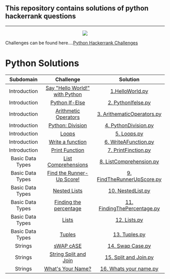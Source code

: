 ## This repository contains solutions of python hackerrank questions
---
<p align="center"><img src="https://i0.wp.com/gradsingames.com/wp-content/uploads/2016/05/856771_668224053197841_1943699009_o.png" ></p>

Challenges can be found here....[Python Hackerrank Challenges](https://www.hackerrank.com/domains/python)


# Python Solutions

| Subdomain | Challenge | Solution |
|:--:|:--:|:--:|
| Introduction | [Say "Hello World!" with Python](https://www.hackerrank.com/challenges/py-hello-world/problem?isFullScreen=true) | [1.HelloWorld.py](https://github.com/ashima80garg/HackerRank_Python/blob/main/1.HelloWorld.py) | 
| Introduction | [Python If-Else](https://www.hackerrank.com/challenges/py-if-else/problem?isFullScreen=true) | [2. PythonIfelse.py](https://github.com/ashima80garg/HackerRank_Python/blob/main/2.%20PythonIfelse.py) | 
| Introduction | [Arithmetic Operators](https://www.hackerrank.com/challenges/python-arithmetic-operators/problem?isFullScreen=true) | [3. ArithematicOperators.py ](https://github.com/ashima80garg/HackerRank_Python/blob/main/3.%20ArithematicOperators.py) | 
| Introduction | [Python: Division](https://www.hackerrank.com/challenges/python-division/problem?isFullScreen=true) | [4. PythonDivision.py](https://github.com/ashima80garg/HackerRank_Python/blob/main/4.%20PythonDivision.py) |
| Introduction | [Loops](https://www.hackerrank.com/challenges/python-loops/problem?isFullScreen=true) | [5. Loops.py](https://github.com/ashima80garg/HackerRank_Python/blob/main/5.%20Loops.py) |
| Introduction | [Write a function](https://www.hackerrank.com/challenges/write-a-function/problem?isFullScreen=true) | [6. WriteAFunction.py](https://github.com/ashima80garg/HackerRank_Python/blob/main/6.%20WriteAFunction.py) |
| Introduction | [Print Function](https://www.hackerrank.com/challenges/python-print/problem?isFullScreen=true) | [7. PrintFinction.py](https://github.com/ashima80garg/HackerRank_Python/blob/main/7.%20PrintFinction.py) |
| Basic Data Types | [List Comprehensions](https://www.hackerrank.com/challenges/list-comprehensions/problem?isFullScreen=true) | [8. ListComprehension.py](https://github.com/ashima80garg/HackerRank_Python/blob/main/8.%20ListComprehension.py) |
| Basic Data Types | [Find the Runner-Up Score!](https://www.hackerrank.com/challenges/find-second-maximum-number-in-a-list/problem?isFullScreen=true) | [9. FindTheRunnerUpScore.py](https://github.com/ashima80garg/HackerRank_Python/blob/main/9.%20FindTheRunnerUpScore.py) |
| Basic Data Types | [Nested Lists](https://www.hackerrank.com/challenges/nested-list/problem?isFullScreen=true) | [10. NestedList.py ](https://github.com/ashima80garg/HackerRank_Python/blob/main/10.%20NestedList.py) |
| Basic Data Types | [Finding the percentage](https://www.hackerrank.com/challenges/finding-the-percentage/problem?isFullScreen=true) | [11. FindingThePercentage.py ](https://github.com/ashima80garg/HackerRank_Python/blob/main/11.%20FindingThePercentage.py) |
| Basic Data Types | [Lists](https://www.hackerrank.com/challenges/python-lists/problem?isFullScreen=true) | [12. Lists.py  ](https://github.com/ashima80garg/HackerRank_Python/blob/main/12.%20Lists.py) |
| Basic Data Types | [Tuples](https://www.hackerrank.com/challenges/python-tuples/problem?isFullScreen=true) | [13. Tuples.py](https://github.com/ashima80garg/HackerRank_Python/blob/main/13.%20Tuples.py) |
| Strings | [sWAP cASE](https://www.hackerrank.com/challenges/swap-case/problem?isFullScreen=true) | [14. Swap Case.py](https://github.com/ashima80garg/HackerRank_Python/blob/main/14.%20Swap%20Case.py) |
| Strings | [String Split and Join](https://www.hackerrank.com/challenges/python-string-split-and-join/problem?isFullScreen=true) | [15. Split and Join.py](https://github.com/ashima80garg/HackerRank_Python/blob/main/15.%20Split%20and%20Join.py) |
| Strings | [What's Your Name?](https://www.hackerrank.com/challenges/whats-your-name/problem?isFullScreen=true) | [16. Whats your name.py ](https://github.com/ashima80garg/HackerRank_Python/blob/main/16.%20Whats%20your%20name.py) |

